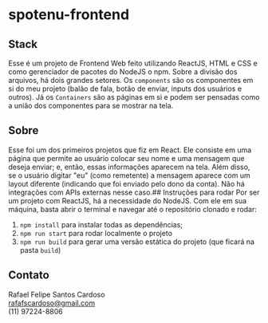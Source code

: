 # spotenu-frontend

## Stack
Esse é um projeto de Frontend Web feito utilizando ReactJS, HTML e CSS e como gerenciador de pacotes do NodeJS o npm. Sobre a divisão dos arquivos, há dois grandes setores. Os `components` são os componentes em si do meu projeto (balão de fala, botão de enviar, inputs dos usuários e outros). Já os `Containers` são as páginas em si e podem ser pensadas como a união dos componentes para se mostrar na tela. 

## Sobre
Esse foi um dos primeiros projetos que fiz em React.
Ele consiste em uma página que permite ao usuário colocar seu nome e uma 
mensagem que deseja enviar; e, então, essas informações aparecem na tela. 
Além disso, se o usuário digitar "eu" (como remetente) a mensagem aparece 
com um layout diferente (indicando que foi enviado pelo dono da conta). 
Não há integrações com APIs externas nesse caso.## Instruções para rodar
Por ser um projeto com ReactJS, há a necessidade do NodeJS. Com ele em 
sua máquina, basta abrir o terminal e navegar até o repositório clonado e 
rodar:

1. `npm install` para instalar todas as dependências;
1. `npm run start` para rodar localmente o projeto
1. `npm run build` para gerar uma versão estática do projeto (que ficará na pasta `build`)

## Contato
Rafael Felipe Santos Cardoso  
rafafscardoso@gmail.com  
(11) 97224-8806  
